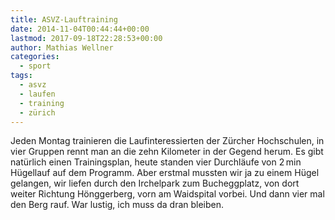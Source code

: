 ```yaml
---
title: ASVZ-Lauftraining
date: 2014-11-04T00:44:44+00:00
lastmod: 2017-09-18T22:28:53+00:00
author: Mathias Wellner
categories:
  - sport
tags:
  - asvz
  - laufen
  - training
  - zürich
---
```

Jeden Montag trainieren die Laufinteressierten der Zürcher Hochschulen, in vier Gruppen rennt man an die zehn Kilometer in der Gegend herum. Es gibt natürlich einen Trainingsplan, heute standen vier Durchläufe von 2&thinsp;min Hügellauf auf dem Programm. Aber erstmal mussten wir ja zu einem Hügel gelangen, wir liefen durch den Irchelpark zum Bucheggplatz, von dort weiter Richtung Hönggerberg, vorn am Waidspital vorbei. Und dann vier mal den Berg rauf. War lustig, ich muss da dran bleiben. 
